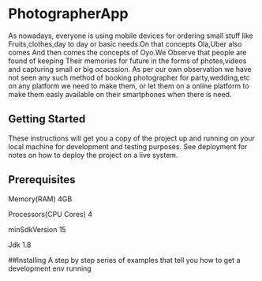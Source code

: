 # PhotographerApp
As nowadays, everyone is using mobile devices for ordering small stuff like Fruits,clothes,day to day or basic needs.On that concepts Ola,Uber also comes
And then comes the concepts of Oyo.We Observe that people are found of keeping Their memories for future in the forms of photes,videos and capturing small or big ocacssion.
As per our own observation we have not seen any such method of booking photographer for party,wedding,etc on any platform we need to make them,
or let them on a online platform to make them easly available on their smartphones when there is need.

## Getting Started
These instructions will get you a copy of the project up and running on your local machine for development and testing purposes. See deployment for notes on how to deploy the project on a live system.

## Prerequisites

Memory(RAM) 4GB

Processors(CPU Cores) 4

minSdkVersion 15

Jdk 1.8

##Installing
A step by step series of examples that tell you how to get a development env running
